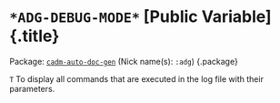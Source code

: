 # `*ADG-DEBUG-MODE*` [Public Variable] {.title}

Package: [`cadm-auto-doc-gen`](CADM-AUTO-DOC-GEN.pkg.md) (Nick name(s): `:adg`) {.package}

`T` To display all commands that are executed in the log file with their parameters.
